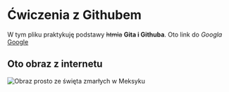 # Ćwiczenia z Githubem
W tym pliku praktykuję podstawy ~~htmla~~ **Gita i Githuba**.
Oto link do *Googla* [Google](https://www.google.com/?hl=pl)

## Oto obraz z internetu
![Obraz prosto ze święta zmarłych w Meksyku](https://cdn.pixabay.com/photo/2016/11/29/09/51/day-of-the-dead-1868836_1280.jpg)
